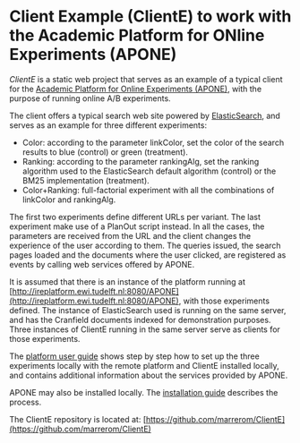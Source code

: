 # Client Example (ClientE) to work with the Academic Platform for ONline Experiments (APONE)

*ClientE* is a static web project that serves as an example of a typical client for the [Academic Platform for Online Experiments (APONE)](https://marrerom.github.io/APONE), with the purpose of running online A/B experiments. 

The client offers a typical search web site powered by [ElasticSearch](https://www.elastic.co/), and serves as an example for three different experiments:
- Color: according to the parameter linkColor, set the color of the search results to blue (control) or green (treatment).
- Ranking: according to the parameter rankingAlg, set the ranking algorithm used to the ElasticSearch default algorithm (control) or the BM25 implementation (treatment).
- Color+Ranking: full-factorial experiment with all the combinations of linkColor and rankingAlg.

The first two experiments define different URLs per variant. The last experiment make use of a PlanOut script instead. In all the cases, the parameters are received from the URL and the client changes the experience of the user according to them. The queries issued, the search pages loaded and the documents where the user clicked, are registered as events by calling web services offered by APONE. 

It is assumed that there is an instance of the platform running at [http://ireplatform.ewi.tudelft.nl:8080/APONE](http://ireplatform.ewi.tudelft.nl:8080/APONE), with those experiments defined. The instance of ElasticSearch used is running on the same server, and has the Cranfield documents indexed for demonstration purposes. Three instances of ClientE running in the same server serve as clients for those experiments. 

The [platform user guide](https://marrerom.github.io/APONE/docs/APONEUserGuide.html) shows step by step how to set up the three experiments locally with the remote platform and ClientE installed locally, and contains additional information about the services provided by APONE. 

APONE may also be installed locally. The [installation guide](https://marrerom.github.io/APONE/docs/installation.html) describes the process.

The ClientE repository is located at: [https://github.com/marrerom/ClientE](https://github.com/marrerom/ClientE)
